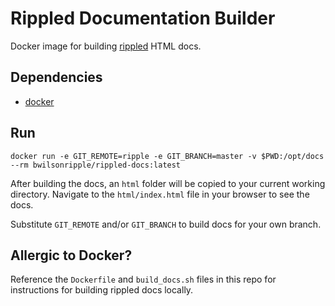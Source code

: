 # Rippled Documentation Builder

Docker image for building [rippled](https://github.com/ripple/rippled) HTML docs.

## Dependencies

- [docker](https://docs.docker.com/engine/installation/)

## Run

```
docker run -e GIT_REMOTE=ripple -e GIT_BRANCH=master -v $PWD:/opt/docs --rm bwilsonripple/rippled-docs:latest
```

After building the docs, an `html` folder will be copied to your current working directory. Navigate to the `html/index.html` file in your browser to see the docs.

Substitute `GIT_REMOTE` and/or `GIT_BRANCH` to build docs for your own branch.

## Allergic to Docker?

Reference the `Dockerfile` and `build_docs.sh` files in this repo for instructions for building rippled docs locally.
